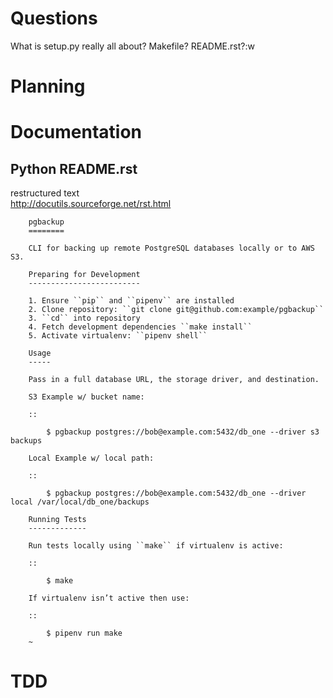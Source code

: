 # Questions
What is setup.py really all about?
Makefile?
README.rst?:w



# Planning

# Documentation
## Python README.rst  
restructured text  
http://docutils.sourceforge.net/rst.html


        pgbackup
        ========

        CLI for backing up remote PostgreSQL databases locally or to AWS S3.

        Preparing for Development
        -------------------------

        1. Ensure ``pip`` and ``pipenv`` are installed
        2. Clone repository: ``git clone git@github.com:example/pgbackup``
        3. ``cd`` into repository
        4. Fetch development dependencies ``make install``
        5. Activate virtualenv: ``pipenv shell``

        Usage
        -----

        Pass in a full database URL, the storage driver, and destination.

        S3 Example w/ bucket name:

        ::

            $ pgbackup postgres://bob@example.com:5432/db_one --driver s3 backups

        Local Example w/ local path:

        ::

            $ pgbackup postgres://bob@example.com:5432/db_one --driver local /var/local/db_one/backups

        Running Tests
        -------------

        Run tests locally using ``make`` if virtualenv is active:

        ::

            $ make

        If virtualenv isn’t active then use:

        ::

            $ pipenv run make
        ~                                            




# TDD